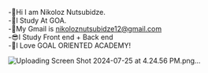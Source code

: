 


-👋Hi I am Nikoloz Nutsubidze.         
-🧠I Study At GOA.                
-🤯My Gmail is nikoloznutsubidze12@gmail.com       
-😎I Study Front end + Back end       
-🤩I Love GOAL ORIENTED ACADEMY!

![Uploading Screen Shot 2024-07-25 at 4.24.56 PM.png…]()
